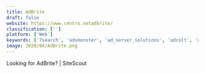 ```yaml
---
title: AdBrite
draft: false 
website: https://www.centro.netadbrite/
classification: ['']
platform: ['Web']
keywords: ['7search', 'adsmonster', 'ad_server_solutions', 'adcolt', 'adhitz', 'adngin', 'adquick', 'adroll', 'adsense', 'adzerk', 'appsfire', 'bidvertiser', 'blogads', 'buysellads', 'facebook_for_business', 'google_ads', 'infolinks', 'microsoft_advertising', 'smart_adserver', 'isocket']
image: 2020/04/AdBrite.png
---
```

Looking for AdBrite? | SiteScout